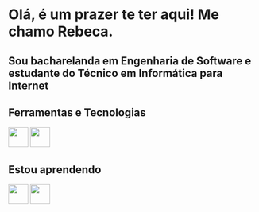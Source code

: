 # Olá, é um prazer te ter aqui! Me chamo Rebeca.
## Sou bacharelanda em Engenharia de Software e estudante do Técnico em Informática para Internet
## Ferramentas e Tecnologias
<img src="https://cdn.jsdelivr.net/gh/devicons/devicon/icons/html5/html5-plain-wordmark.svg" width="40" height="40" /> <img src="https://cdn.jsdelivr.net/gh/devicons/devicon/icons/css3/css3-plain-wordmark.svg" width="40" height="40"/>
## Estou aprendendo
<img src="https://cdn.jsdelivr.net/gh/devicons/devicon/icons/python/python-original-wordmark.svg" width="40" height="40"/> <img src="https://cdn.jsdelivr.net/gh/devicons/devicon/icons/git/git-plain-wordmark.svg" width="40" height="40"/>
          
          
          
          

